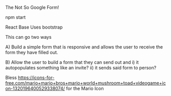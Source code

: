 The Not So Google Form!

npm start

React Base
Uses bootstrap

This can go two ways

A) Build a simple form that is responsive and allows the user to receive the form they have filled out.

B) Allow the user to build a form that they can send out and
    i) it autopopulates something like an invite?
    ii) it sends said form to person?


Bless https://icons-for-free.com/mario+mario+bros+mario+world+mushroom+toad+videogame+icon-1320196400529338074/ for the Mario Icon
